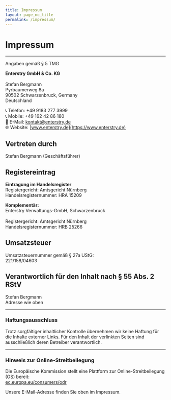 ```yaml
---
title: Impressum
layout: page_no_title
permalink: /impressum/
---
```


# Impressum
---

Angaben gemäß § 5 TMG

**Enterstry GmbH & Co. KG** <br><br>
Stefan Bergmann <br>
Pyrbaumerweg 8a <br>
90502 Schwarzenbruck, Germany <br>
Deutschland <br>

📞 Telefon: +49 9183 277 3999 <br> 
📞 Mobile: +49 162 42 86 180 <br> 
📧 E-Mail: [kontakt@enterstry.de](mailto:kontakt@enterstry.de) <br>
🌐 Website: [www.enterstry.de](https://www.enterstry.de) <br>

## Vertreten durch  
Stefan Bergmann (Geschäftsführer)

## Registereintrag

**Eintragung im Handelsregister**  
Registergericht: Amtsgericht Nürnberg  <br>
Handelsregisternummer: HRA 15209 <br>

**Komplementär:**  
Enterstry Verwaltungs-GmbH, Schwarzenbruck <br>  
Registergericht: Amtsgericht Nürnberg <br>
Handelsregisternummer: HRB 25266 <br>

## Umsatzsteuer  
Umsatzsteuernummer gemäß § 27a UStG: <br> 
221/158/04603​ <br>

## Verantwortlich für den Inhalt nach § 55 Abs. 2 RStV  
Stefan Bergmann <br> 
Adresse wie oben <br>

---
### Haftungsausschluss

Trotz sorgfältiger inhaltlicher Kontrolle übernehmen wir keine Haftung für die Inhalte externer Links. Für den Inhalt der verlinkten Seiten sind ausschließlich deren Betreiber verantwortlich.

---
### Hinweis zur Online-Streitbeilegung

Die Europäische Kommission stellt eine Plattform zur Online-Streitbeilegung (OS) bereit:  
[ec.europa.eu/consumers/odr](https://ec.europa.eu/consumers/odr)  

Unsere E-Mail-Adresse finden Sie oben im Impressum.

